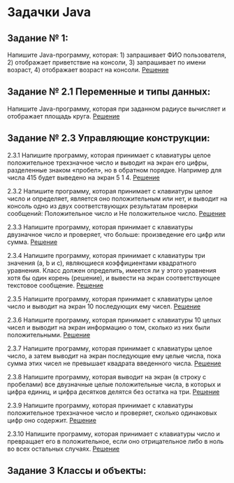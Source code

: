 # Задачки Java

## Задание № 1: 

Напишите Java-программу, которая: 1) запрашивает ФИО пользователя, 2) отображает приветствие на консоли, 3) запрашивает по имени возраст, 4) отображает возраст на консоли. [Решение](https://github.com/SpartakSR/Task-Java/blob/main/1.java)

## Задание № 2.1 Переменные и типы данных:

Напишите Java-программу, которая при заданном радиусе вычисляет и отображает площадь круга. [Решение](https://github.com/SpartakSR/Task-Java/blob/main/2.1.java)

## Задание № 2.3 Управляющие конструкции:

2.3.1 Напишите программу, которая принимает с клавиатуры целое положительное трехзначное число и выводит на экран его цифры, разделенные знаком «пробел», но в обратном порядке. Например для числа 415 будет выведено на экран 5 1 4. [Решение](https://github.com/SpartakSR/Task-Java/blob/main/2.3.1.java)

2.3.2 Напишите программу, которая принимает с клавиатуры целое число и определяет, является оно положительным или нет, и выводит на консоль одно из двух соответствующих результатам проверки сообщений: Положительное число и Не положительное число. [Решение](https://github.com/SpartakSR/Task-Java/blob/main/2.3.2.java)

2.3.3 Напишите программу, которая принимает с клавиатуры двузначное число и проверяет, что больше: произведение его цифр или сумма. [Решение](https://github.com/SpartakSR/Tasks-Java/tree/main)

2.3.4 Напишите программу, которая принимает с клавиатуры три значения (а, b и с), являющиеся коэффициентами квадратного уравнения. Класс должен определить, имеется ли у этого уравнения хотя бы один корень (решение), и вывести на экран соответствующее текстовое сообщение. [Решение](https://github.com/SpartakSR/Tasks-Java/blob/main/2.3.4.java)

2.3.5 Напишите программу, которая принимает с клавиатуры целое число и выводит на экран 10 последующих ему чисел. [Решение](https://github.com/SpartakSR/Tasks-Java/blob/main/2.3.5.java)

2.3.6 Напишите программу, которая принимает с клавиатуры 10 целых чисел и выводит на экран информацию о том, сколько из них были положительными. [Решение]()

2.3.7 Напишите программу, которая принимает с клавиатуры целое число, а затем выводит на экран последующие ему целые числа, пока сумма этих чисел не превышает квадрата введенного числа. [Решение]()

2.3.8 Напишите программу, которая выводит на экран (в строку с пробелами) все двузначные целые положительные числа, в которых и цифра единиц, и цифра десятков делятся без остатка на три. [Решение]()

2.3.9 Напишите программу, которая принимает с клавиатуры положительное трехзначное число и проверяет, сколько одинаковых цифр оно содержит. [Решение](https://github.com/SpartakSR/Tasks-Java/blob/main/2.3.9.java)

2.3.10 Напишите программу, которая принимает с клавиатуры число и превращает его в положительное, если оно отрицательное либо в ноль во всех остальных случаях. [Решение](https://github.com/SpartakSR/Tasks-Java/blob/main/2.3.10.java)

## Задание 3 Классы и объекты:
